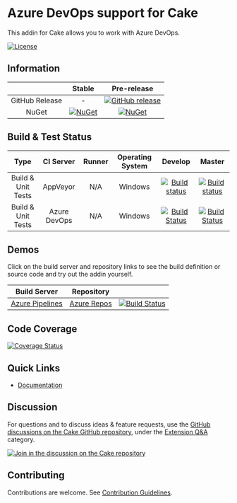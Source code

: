 # Azure DevOps support for Cake

This addin for Cake allows you to work with Azure DevOps.

[![License](http://img.shields.io/:license-mit-blue.svg)](https://github.com/cake-contrib/Cake.AzureDevOps/blob/feature/build/LICENSE)

## Information

| | Stable | Pre-release |
|:--:|:--:|:--:|
|GitHub Release|-|[![GitHub release](https://img.shields.io/github/release/cake-contrib/Cake.AzureDevOps.svg)](https://github.com/cake-contrib/Cake.AzureDevOps/releases/latest)|
|NuGet|[![NuGet](https://img.shields.io/nuget/v/Cake.AzureDevOps.svg)](https://www.nuget.org/packages/Cake.AzureDevOps)|[![NuGet](https://img.shields.io/nuget/vpre/Cake.AzureDevOps.svg)](https://www.nuget.org/packages/Cake.AzureDevOps)|

## Build & Test Status

| Type               | CI Server    | Runner | Operating System | Develop | Master |
|:------------------:|:------------:|:------:|:----------------:|:-------:|:------:|
| Build & Unit Tests | AppVeyor     | N/A    | Windows          |[![Build status](https://ci.appveyor.com/api/projects/status/45blf3csh70opuos/branch/develop?svg=true)](https://ci.appveyor.com/project/cakecontrib/cake-azuredevops/branch/develop)|[![Build status](https://ci.appveyor.com/api/projects/status/45blf3csh70opuos/branch/master?svg=true)](https://ci.appveyor.com/project/cakecontrib/cake-azuredevops/branch/master)|
| Build & Unit Tests | Azure DevOps | N/A    | Windows          |[![Build Status](https://dev.azure.com/cake-contrib/Cake.AzureDevOps/_apis/build/status/cake-contrib.Cake.AzureDevOps?branchName=develop&jobName=Build_Windows)](https://dev.azure.com/cake-contrib/Cake.AzureDevOps/_build/latest?definitionId=24&branchName=develop)|[![Build Status](https://dev.azure.com/cake-contrib/Cake.AzureDevOps/_apis/build/status/cake-contrib.Cake.AzureDevOps?branchName=master&jobName=Build_Windows)](https://dev.azure.com/cake-contrib/Cake.AzureDevOps/_build/latest?definitionId=24&branchName=master)|

## Demos

Click on the build server and repository links to see the build definition or source code and try out the addin yourself.

|Build Server|Repository| |
|:--:|:--:|:--:|
|[Azure Pipelines](https://dev.azure.com/pberger/Cake.AzureDevOps-Demo/_build?definitionId=8)|[Azure Repos](https://dev.azure.com/pberger/_git/Cake.AzureDevOps-Demo)|[![Build Status](https://dev.azure.com/pberger/Cake.AzureDevOps-Demo/_apis/build/status/Cake.AzureDevOps-Demo?branchName=master)](https://dev.azure.com/pberger/Cake.AzureDevOps-Demo/_build/latest?definitionId=8&branchName=master)|

## Code Coverage

[![Coverage Status](https://coveralls.io/repos/github/cake-contrib/Cake.AzureDevOps/badge.svg?branch=develop)](https://coveralls.io/github/cake-contrib/Cake.AzureDevOps?branch=develop)

## Quick Links

- [Documentation](https://cake-contrib.github.io/Cake.AzureDevOps)

## Discussion

For questions and to discuss ideas & feature requests, use the [GitHub discussions on the Cake GitHub repository](https://github.com/cake-build/cake/discussions), under the [Extension Q&A](https://github.com/cake-build/cake/discussions/categories/extension-q-a) category.

[![Join in the discussion on the Cake repository](https://img.shields.io/badge/GitHub-Discussions-green?logo=github)](https://github.com/cake-build/cake/discussions)

## Contributing

Contributions are welcome. See [Contribution Guidelines](CONTRIBUTING.md).
